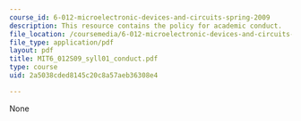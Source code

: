 ```yaml
---
course_id: 6-012-microelectronic-devices-and-circuits-spring-2009
description: This resource contains the policy for academic conduct.
file_location: /coursemedia/6-012-microelectronic-devices-and-circuits-spring-2009/2a5038cded8145c20c8a57aeb36308e4_MIT6_012S09_syll01_conduct.pdf
file_type: application/pdf
layout: pdf
title: MIT6_012S09_syll01_conduct.pdf
type: course
uid: 2a5038cded8145c20c8a57aeb36308e4

---
```

None